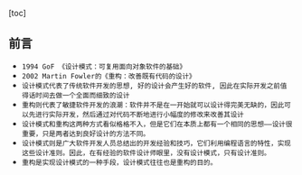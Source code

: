 [toc]
## 前言
- `1994 GoF 《设计模式：可复用面向对象软件的基础》`
- `2002 Martin Fowler的《重构：改善既有代码的设计》`
- `设计模式代表了传统软件开发的思想, 好的设计会产生好的软件, 因此在实际开发之前值得话时间去做一个全面而细致的设计`
- `重构则代表了敏捷软件开发的浪潮：软件并不是在一开始就可以设计得完美无缺的，因此可以先进行实际开发，然后通过对代码不断地进行小幅度的修改来改善其设计`
- `设计模式和重构这两种方式看似格格不入，但是它们在本质上都有一个相同的思想——设计很重要，只是两者达到良好设计的方法不同。`
- `设计模式则是广大软件开发人员总结出的开发经验和技巧，它们利用编程语言的特性，实现这些设计准则。因此，在有经验的软件设计师眼里，没有设计模式，只有设计准则。`
- `重构是实现设计模式的一种手段，设计模式往往也是重构的目的。`